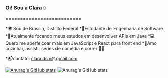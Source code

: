 ### Oi! Sou a Clara☺️

==========================

*🌍 Sou de Brasília, Distrito Federal 
*📖Estudante de Engenharia de Software  
*🎯Atualmente focando meus estudos em desenvolver APIs em Java 
*💻Quero me aperfeiçoar mais em JavaScript e React para front end 
*🥘Amo cozinhar, assistir séries de comédia e correr 🏃‍♀️ 

*📬contato: clara.dsm@gmail.com 

[![Anurag's GitHub stats](https://github-readme-stats.vercel.app/api?username=clara-silva-martins)](https://github.com/clara-silva-martins/github-readme-stats)
![Anurag's GitHub stats](https://github-readme-stats.vercel.app/api?username=anuraghazra&show_icons=true)
